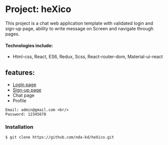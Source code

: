 # Project: heXico

This project is a chat web application template with validated login and sign-up page, ability to write message on Screen and navigate through pages.

#### Technologies include:

* Html-css, React, ES6, Redux, Scss, React-router-dom, Material-ui-react

## features:
* [Login page](https://nda-kd.github.io/heXico/#/) 
* [Sign-up page](https://nda-kd.github.io/heXico/#/Signup) 
* Chat page
* Profile 

``` 
Email: admin@gmail.com <br/>
Password: 12345678
```
 
<!-- <img src="Docs/carts.gif" width="300" height="360"> -->

### Installation
``` 
$ git clone https://github.com/nda-kd/heXico.git
```

